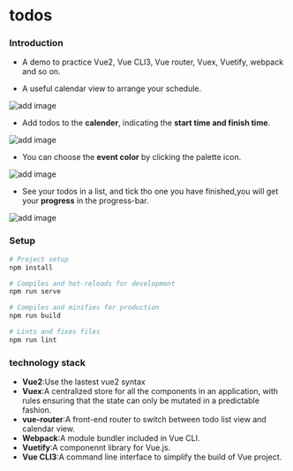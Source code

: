 # todos

### Introduction
- A demo to practice Vue2, Vue CLI3, Vue router, Vuex, Vuetify, webpack and so on.

- A useful calendar view to arrange your schedule.

![add image](https://github.com/dandanDQ/todos-vue/tree/master/media/03.JPG)

- Add todos to the **calender**, indicating the **start time and finish time**. 

![add image](https://github.com/dandanDQ/todos-vue/tree/master/media/02.png)

- You can choose the **event color** by clicking the palette icon.

![add image](https://github.com/dandanDQ/todos-vue/tree/master/media/01.png)

- See your todos in a list, and tick tho one you have finished,you will get your **progress** in the progress-bar.

![add image](https://github.com/dandanDQ/todos-vue/tree/master/media/04.JPG)


### Setup
```bash
# Project setup
npm install

# Compiles and hot-reloads for development
npm run serve

# Compiles and minifies for production
npm run build

# Lints and fixes files
npm run lint
```

### technology stack

- **Vue2**:Use the lastest vue2 syntax
- **Vuex**:A centralized store for all the components in an application, with rules ensuring that the state can only be mutated in a predictable fashion.
- **vue-router**:A front-end router to switch between todo list view and calendar view. 
- **Webpack**:A module bundler included in Vue CLI.
- **Vuetify**:A componennt library for Vue.js.
- **Vue CLI3**:A command line interface to simplify the build of Vue project.

